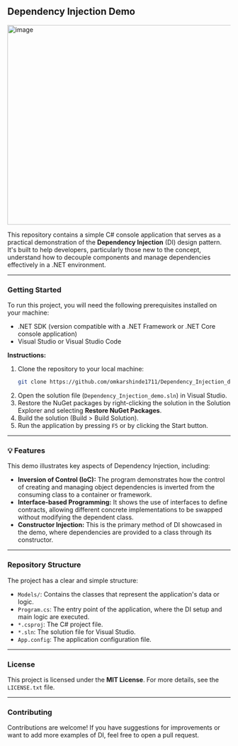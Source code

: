 ## Dependency Injection Demo

<img width="1189" height="451" alt="image" src="https://github.com/user-attachments/assets/7d4b948e-712b-40e1-b070-5ac5064c3621" />


This repository contains a simple C\# console application that serves as a practical demonstration of the **Dependency Injection** (DI) design pattern. It's built to help developers, particularly those new to the concept, understand how to decouple components and manage dependencies effectively in a .NET environment.

-----

### Getting Started

To run this project, you will need the following prerequisites installed on your machine:

  * .NET SDK (version compatible with a .NET Framework or .NET Core console application)
  * Visual Studio or Visual Studio Code

**Instructions:**

1.  Clone the repository to your local machine:
    ```bash
    git clone https://github.com/omkarshinde1711/Dependency_Injection_demo.git
    ```
2.  Open the solution file (`Dependency_Injection_demo.sln`) in Visual Studio.
3.  Restore the NuGet packages by right-clicking the solution in the Solution Explorer and selecting **Restore NuGet Packages**.
4.  Build the solution (Build \> Build Solution).
5.  Run the application by pressing `F5` or by clicking the Start button.

-----

### 💡 Features

This demo illustrates key aspects of Dependency Injection, including:

  * **Inversion of Control (IoC):** The program demonstrates how the control of creating and managing object dependencies is inverted from the consuming class to a container or framework.
  * **Interface-based Programming:** It shows the use of interfaces to define contracts, allowing different concrete implementations to be swapped without modifying the dependent class.
  * **Constructor Injection:** This is the primary method of DI showcased in the demo, where dependencies are provided to a class through its constructor.

-----

### Repository Structure

The project has a clear and simple structure:

  * `Models/`: Contains the classes that represent the application's data or logic.
  * `Program.cs`: The entry point of the application, where the DI setup and main logic are executed.
  * `*.csproj`: The C\# project file.
  * `*.sln`: The solution file for Visual Studio.
  * `App.config`: The application configuration file.

-----

### License

This project is licensed under the **MIT License**. For more details, see the `LICENSE.txt` file.

-----

### Contributing

Contributions are welcome\! If you have suggestions for improvements or want to add more examples of DI, feel free to open a pull request.
